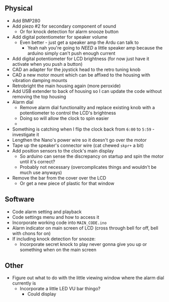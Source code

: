 ## Physical
- Add BMP280
- Add piezo #2 for secondary component of sound
	- Or for knock detection for alarm snooze button
- Add digital potentiometer for speaker volume
	- Even better - just get a speaker amp the Ardu can talk to
		- Yeah nah you're going to *NEED* a little speaker amp because the arduino simply can't push enough current
- Add digital potentiometer for LCD brightness (for now just have it activate when you push a button)
- CAD an adapter for the joystick head to the retro tuning knob
- CAD a new motor mount which can be affixed to the housing with vibration damping mounts
- Retrobright the main housing again (more peroxide)
- Add USB extender to back of housing so I can update the code without removing the top housing
- Alarm dial
	- Remove alarm dial functionality and replace existing knob with a potentiometer to control the LCD's brightness
	- Doing so will allow the clock to spin easier
	- 
- Something is catching when I flip the clock back from `6:00` to `5:59` - investigate it
- Lengthen the Nano's power wire so it doesn't go over the motor
- Tape up the speaker's connector wire (cat chewed `skpr+` a bit)
- Add position sensors to the clock's main display
	- So arduino can sense the discrepancy on startup and spin the motor until it's correct?
	- Probably not necessary (overcomplicates things and wouldn't be much use anyways)
- Remove the bar from the cover over the LCD
	- Or get a new piece of plastic for that window

## Software
- Code alarm setting and playback
- Code settings menu and how to access it
- Incorporate working code into `MAIN_CODE.ino`
- Alarm indicator on main screen of LCD (cross through bell for off, bell with chons for on)
- If including knock detection for snooze:
	- Incorporate secret knock to play never gonna give you up or something when on the main screen

## Other
- Figure out what to do with the little viewing window where the alarm dial currently is
	- Incorporate a little LED VU bar thingo?
		- Could display 